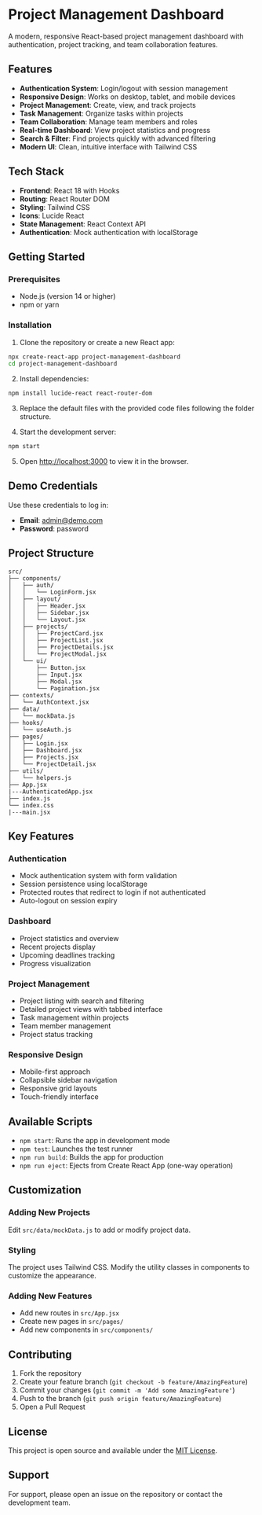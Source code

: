 # Project Management Dashboard

A modern, responsive React-based project management dashboard with authentication, project tracking, and team collaboration features.

## Features

- **Authentication System**: Login/logout with session management
- **Responsive Design**: Works on desktop, tablet, and mobile devices
- **Project Management**: Create, view, and track projects
- **Task Management**: Organize tasks within projects
- **Team Collaboration**: Manage team members and roles
- **Real-time Dashboard**: View project statistics and progress
- **Search & Filter**: Find projects quickly with advanced filtering
- **Modern UI**: Clean, intuitive interface with Tailwind CSS

## Tech Stack

- **Frontend**: React 18 with Hooks
- **Routing**: React Router DOM
- **Styling**: Tailwind CSS
- **Icons**: Lucide React
- **State Management**: React Context API
- **Authentication**: Mock authentication with localStorage

## Getting Started

### Prerequisites

- Node.js (version 14 or higher)
- npm or yarn

### Installation

1. Clone the repository or create a new React app:
```bash
npx create-react-app project-management-dashboard
cd project-management-dashboard
```

2. Install dependencies:
```bash
npm install lucide-react react-router-dom
```

3. Replace the default files with the provided code files following the folder structure.

4. Start the development server:
```bash
npm start
```

5. Open [http://localhost:3000](http://localhost:3000) to view it in the browser.

## Demo Credentials

Use these credentials to log in:
- **Email**: admin@demo.com
- **Password**: password

## Project Structure

```
src/
├── components/
│   ├── auth/
│   │   └── LoginForm.jsx
│   ├── layout/
│   │   ├── Header.jsx
│   │   ├── Sidebar.jsx
│   │   └── Layout.jsx
│   ├── projects/
│   │   ├── ProjectCard.jsx
│   │   ├── ProjectList.jsx
│   │   ├── ProjectDetails.jsx
│   │   └── ProjectModal.jsx
│   └── ui/
│       ├── Button.jsx
│       ├── Input.jsx
│       ├── Modal.jsx
│       └── Pagination.jsx
├── contexts/
│   └── AuthContext.jsx
├── data/
│   └── mockData.js
├── hooks/
│   └── useAuth.js
├── pages/
│   ├── Login.jsx
│   ├── Dashboard.jsx
│   ├── Projects.jsx
│   └── ProjectDetail.jsx
├── utils/
│   └── helpers.js
├── App.jsx
|---AuthenticatedApp.jsx
├── index.js
└── index.css
|---main.jsx
```

## Key Features

### Authentication
- Mock authentication system with form validation
- Session persistence using localStorage
- Protected routes that redirect to login if not authenticated
- Auto-logout on session expiry

### Dashboard
- Project statistics and overview
- Recent projects display
- Upcoming deadlines tracking
- Progress visualization

### Project Management
- Project listing with search and filtering
- Detailed project views with tabbed interface
- Task management within projects
- Team member management
- Project status tracking

### Responsive Design
- Mobile-first approach
- Collapsible sidebar navigation
- Responsive grid layouts
- Touch-friendly interface

## Available Scripts

- `npm start`: Runs the app in development mode
- `npm test`: Launches the test runner
- `npm run build`: Builds the app for production
- `npm run eject`: Ejects from Create React App (one-way operation)

## Customization

### Adding New Projects
Edit `src/data/mockData.js` to add or modify project data.

### Styling
The project uses Tailwind CSS. Modify the utility classes in components to customize the appearance.

### Adding New Features
- Add new routes in `src/App.jsx`
- Create new pages in `src/pages/`
- Add new components in `src/components/`

## Contributing

1. Fork the repository
2. Create your feature branch (`git checkout -b feature/AmazingFeature`)
3. Commit your changes (`git commit -m 'Add some AmazingFeature'`)
4. Push to the branch (`git push origin feature/AmazingFeature`)
5. Open a Pull Request

## License

This project is open source and available under the [MIT License](LICENSE).

## Support

For support, please open an issue on the repository or contact the development team.